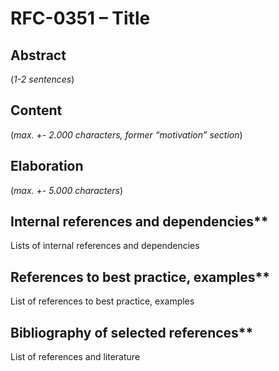 # RFC-0351 – Title

## Abstract

(*1-2 sentences*)
    
## Content

(*max. +- 2.000 characters, former “motivation” section*) 
    
## Elaboration

(*max. +- 5.000 characters*)
    
## Internal references and dependencies**

Lists of internal references and dependencies 
    
## References to best practice, examples**  

List of references to best practice, examples 
	
## Bibliography of selected references**

List of references and literature